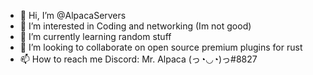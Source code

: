- 👋 Hi, I’m @AlpacaServers
- 👀 I’m interested in Coding and networking (Im not good)
- 🌱 I’m currently learning random stuff
- 💞️ I’m looking to collaborate on open source premium plugins for rust
- 📫 How to reach me Discord: Mr. Alpaca (っ◔◡◔)っ#8827

<!---
AlpacaServers/AlpacaServers is a ✨ special ✨ repository because its `README.md` (this file) appears on your GitHub profile.
You can click the Preview link to take a look at your changes.
--->
